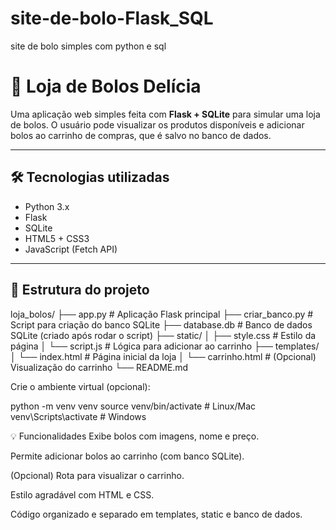 # site-de-bolo-Flask_SQL
site de bolo simples com python e sql
# 🍰 Loja de Bolos Delícia

Uma aplicação web simples feita com **Flask + SQLite** para simular uma loja de bolos. O usuário pode visualizar os produtos disponíveis e adicionar bolos ao carrinho de compras, que é salvo no banco de dados.

---

## 🛠️ Tecnologias utilizadas

- Python 3.x
- Flask
- SQLite
- HTML5 + CSS3
- JavaScript (Fetch API)

---

## 📂 Estrutura do projeto
loja_bolos/
├── app.py # Aplicação Flask principal
├── criar_banco.py # Script para criação do banco SQLite
├── database.db # Banco de dados SQLite (criado após rodar o script)
├── static/
│ ├── style.css # Estilo da página
│ └── script.js # Lógica para adicionar ao carrinho
├── templates/
│ └── index.html # Página inicial da loja
│ └── carrinho.html # (Opcional) Visualização do carrinho
└── README.md


Crie o ambiente virtual (opcional):

python -m venv venv
source venv/bin/activate      # Linux/Mac
venv\Scripts\activate         # Windows


💡 Funcionalidades
Exibe bolos com imagens, nome e preço.

Permite adicionar bolos ao carrinho (com banco SQLite).

(Opcional) Rota para visualizar o carrinho.

Estilo agradável com HTML e CSS.

Código organizado e separado em templates, static e banco de dados.

